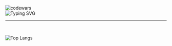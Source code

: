 ![codewars](https://www.codewars.com/users/AbShamilDev/badges/large)
<br/>
![Typing SVG](https://readme-typing-svg.herokuapp.com?font=Fira+Code&pause=1000&color=5F0CF7&random=false&width=435&lines=Frontend+ReactJS%2FNextJS+%2B+TS+developer)

<hr>
<br/>

![Top Langs](https://github-readme-stats.vercel.app/api/top-langs/?username=anuraghazra&layout=compact)
